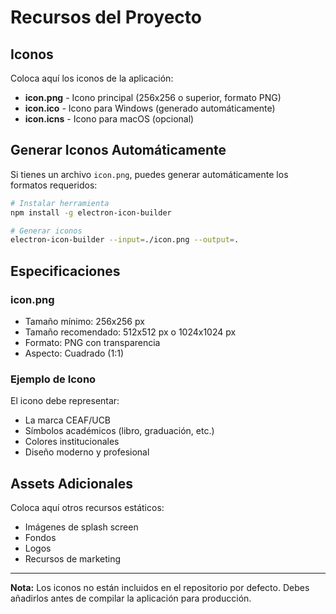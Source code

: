 # Recursos del Proyecto

## Iconos

Coloca aquí los iconos de la aplicación:

- **icon.png** - Icono principal (256x256 o superior, formato PNG)
- **icon.ico** - Icono para Windows (generado automáticamente)
- **icon.icns** - Icono para macOS (opcional)

## Generar Iconos Automáticamente

Si tienes un archivo `icon.png`, puedes generar automáticamente los formatos requeridos:

```bash
# Instalar herramienta
npm install -g electron-icon-builder

# Generar iconos
electron-icon-builder --input=./icon.png --output=.
```

## Especificaciones

### icon.png
- Tamaño mínimo: 256x256 px
- Tamaño recomendado: 512x512 px o 1024x1024 px
- Formato: PNG con transparencia
- Aspecto: Cuadrado (1:1)

### Ejemplo de Icono

El icono debe representar:
- La marca CEAF/UCB
- Símbolos académicos (libro, graduación, etc.)
- Colores institucionales
- Diseño moderno y profesional

## Assets Adicionales

Coloca aquí otros recursos estáticos:
- Imágenes de splash screen
- Fondos
- Logos
- Recursos de marketing

---

**Nota:** Los iconos no están incluidos en el repositorio por defecto. Debes añadirlos antes de compilar la aplicación para producción.
